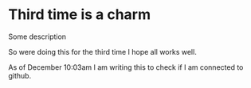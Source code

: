 # Third time is a charm

Some description

So were doing this for the third time I hope all works well. 

As of December 10:03am I am writing this to check if I am connected to github.
